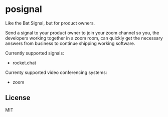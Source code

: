 # posignal

Like the Bat Signal, but for product owners.

Send a signal to your product owner to join your zoom channel so you, the developers working together in a zoom room, can quickly get the necessary answers from business to continue shipping working software.

Currently supported signals:

- rocket.chat

Currenty supported video conferencing systems:

- zoom

## License

MIT
